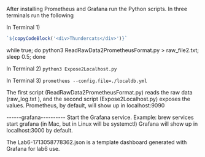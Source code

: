 After installing Prometheus and Grafana run the Python scripts. In three terminals run the following 

In Terminal 1)
```javascript
`${copyCodeBlock('<div>Thundercats</div>')}`
```
  while true; do python3 ReadRawData2PrometheusFormat.py > raw_file2.txt; sleep 0.5; done

In Terminal 2) 
`python3 Expose2Localhost.py`

In Terminal 3)
`prometheus --config.file=./localdb.yml`

The first script (ReadRawData2PrometheusFormat.py) reads the raw data (raw_log.txt ), and the second script (Expose2Localhost.py) exposes the values. Prometheus, by default, will show up in localhost:9090


------grafana----------
Start the Grafana service. Example:
brew services start grafana (in Mac, but in Linux will be systemctl)
Grafana will show up in localhost:3000 by default.


The Lab6-1713058778362.json is a template dashboard generated with Grafana for lab6 use.
